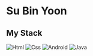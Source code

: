 <h1>Su Bin Yoon</h1>

<h2>My Stack</h2>
<div style="flex">
<img alt="Html" src ="https://img.shields.io/badge/HTML5-E34F26.svg?&style=for-the-badge&logo=HTML5&logoColor=white"/>
<img alt="Css" src ="https://img.shields.io/badge/CSS3-1572B6.svg?&style=for-the-badge&logo=CSS3&logoColor=white"/>
<img alt="Android" src ="https://img.shields.io/badge/Android-3DDC84.svg?&style=for-the-badge&logo=Android&logoColor=black"/>
<img alt="Java" src="https://img.shields.io/badge/Java-007396?style=flat-square&logo=Java&logoColor=white"/>
</div>


